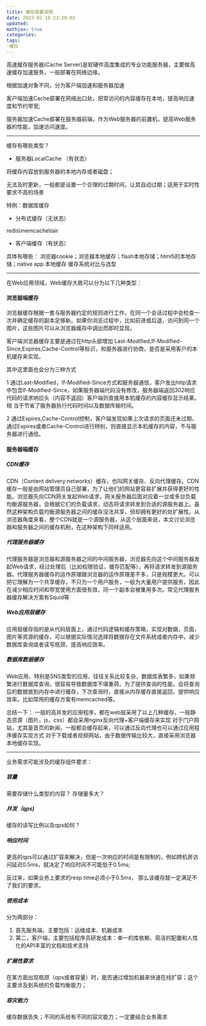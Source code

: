 ```yaml
---
title: 缓存简要说明
date: 2022-02-16 23:20:03
updated:
mathjax: true
categories:
tags: 
-缓存
---
```


高速缓存服务器(Cache Server)是软硬件高度集成的专业功能服务器，主要做高速缓存加速服务，一般部署在网络边缘。

根据加速对象不同，分为客户端加速和服务器加速

客户端加速Cache部署在网络出口处，把常访问的内容缓存在本地，提高响应速度和节约带宽;

服务器加速Cache部署在服务器前端，作为Web服务器的前置机，提高Web服务器的性能，加速访问速度。

---

缓存有哪些类型？

- 服务器LocalCache （有状态）

将缓存内容放到服务器的本地内存或者磁盘；

无法及时更新，一般都是设置一个合理的过期时间，让其自动过期；适用于实时性要求不高的场景

特例：数据库缓存

- 分布式缓存（无状态）

redis\memcache\tair

- 客户端缓存（有状态）

具体有哪些：
浏览器cookie；浏览器本地缓存；flash本地存储；html5的本地存储；native app 本地缓存
缓存系统对比与选型

---

在Web应用领域，Web缓存大致可以分为以下几种类型：

#### 浏览器端缓存

浏览器缓存根据一套与服务器约定的规则进行工作，在同一个会话过程中会检查一次并确定缓存的副本足够新。如果你浏览过程中，比如前进或后退，访问到同一个图片，这些图片可以从浏览器缓存中调出而即时显现。

客户端浏览器缓存主要是通过在http头部增加
Last-Modified,If-Modified-Since,Expires,Cache-Control等标识，和服务器进行协商，是否是采用客户的本机缓存来实现。

其中这里面也会分为三种方式

1 通过Last-Modified，If-Modified-Since方式和服务器通信，客户发出http请求中包含If-Modified-Since，如果服务器端代码没有修改，服务器端返回302响应代码的请求响应头（内容不返回）客户端则直接用本机缓存的内容缓存显示结果。相
当于节省了服务器执行代码时间以及数据传输时间。

2 通过Expires,Cache-Control控制，客户端发现如果上次请求的页面还未过期，通过Expires或者Cache-Control进行辨别，则直接显示本机缓存的内容，不与服务器进行通信。

#### 服务器端缓存

##### CDN缓存

CDN（Content delivery networks）缓存，也叫网关缓存、反向代理缓存。CDN缓存一般是由网站管理员自己部署，为了让他们的网站更容易扩展并获得更好的性能。浏览器先向CDN网关发起Web请求，网关服务器后面对应着一台或多台负载均衡源服务器，会根据它们的负载请求，动态将请求转发到合适的源服务器上。虽然这种架构负载均衡源服务器之间的缓存没法共享，但却拥有更好的处扩展性。从浏览器角度来看，整个CDN就是一个源服务器，从这个层面来说，本文讨论浏览器和服务器之间的缓存机制，在这种架构下同样适用。

##### 代理服务器缓存

代理服务器是浏览器和源服务器之间的中间服务器，浏览器先向这个中间服务器发起Web请求，经过处理后（比如权限验证，缓存匹配等），再将请求转发到源服务器。代理服务器缓存的运作原理跟浏览器的运作原理差不多，只是规模更大。可以把它理解为一个共享缓存，不只为一个用户服务，一般为大量用户提供服务，因此在减少相应时间和带宽使用方面很有效，同一个副本会被重用多次。常见代理服务器缓存解决方案有Squid等

##### Web应用层缓存

应用层缓存指的是从代码层面上，通过代码逻辑和缓存策略，实现对数据，页面，图片等资源的缓存，可以根据实际情况选择将数据存在文件系统或者内存中，减少数据库查询或者读写瓶颈，提高响应效率。

##### 数据库数据缓存

Web应用，特别是SNS类型的应用，往往关系比较复杂，数据库表繁多，如果频繁进行数据库查询，很容易导致数据库不堪重荷。为了提供查询的性能，会将查询后的数据放到内存中进行缓存，下次查询时，直接从内存缓存直接返回，提供响应效率。比如常用的缓存方案有memcached等。

总结一下：
一般的高并发的应用程序，都在web层采用了以上几种缓存，一般静态资源（图片，js，css）都会采用nginx反向代理+客户端缓存来实现
对于门户网站，尤其是首页的新闻，一般都会缓存起来，可以通过反向代理也可以通过应用程序缓存实现方式
对于下载或者视频网站，由于数据传输比较大，直接采用浏览器本地缓存实现。

---

业务需求可能涉及的缓存组件要求：

##### 容量

需要存储什么类型的内容？ 存储量多大？

##### 并发（qps)

缓存的读写比例以及qps如何？

##### 响应时间

更高的qps可以通过扩容来解决，但是一次响应的时间是有限制的，例如跨机房访问延迟0.5ms，就决定了响应时间不可能低于0.5ms;

反过来，如果业务上要求的resp time必须小于0.5ms， 那么该缓存就一定满足不了我们的要求。

##### 使用成本

分为两部分：

1. 首先服务端，主要包括：运维成本、机器成本
2. 第二，客户端，主要包括程序员研发成本：单一的库依赖、简洁的配置和人性化的API丰富的文档和技术支持

##### 扩展性要求

在某方面出现瓶颈（qps或者容量）时，能否通过增加机器来快速在线扩容；这个主要涉及到系统的负载均衡能力；

##### 容灾能力

缓存数据丢失；不同的系统有不同的容灾能力；一定要结合业务需求
